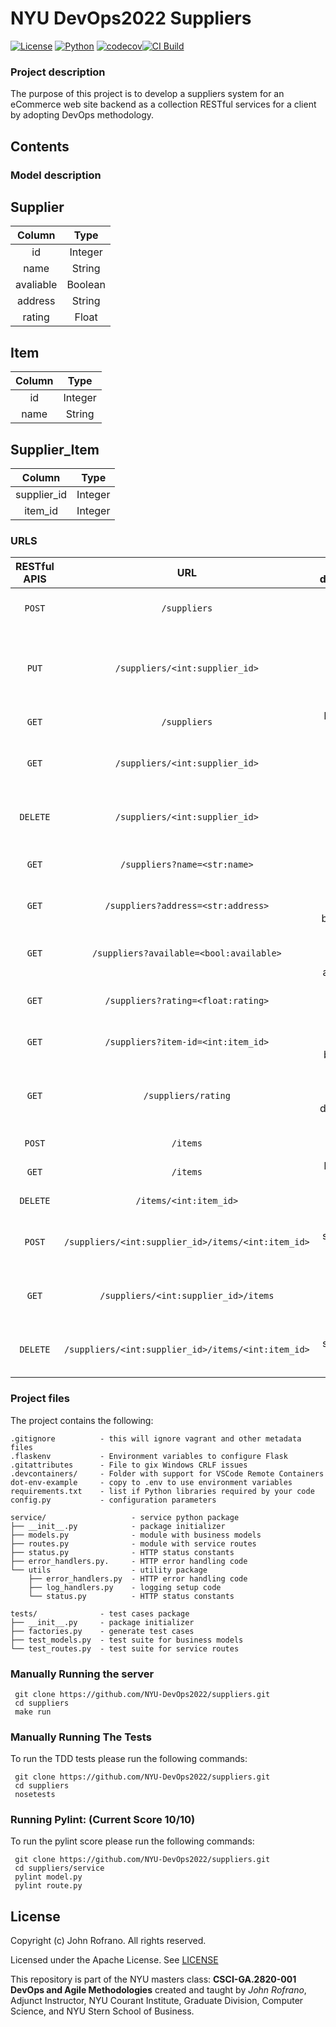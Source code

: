 # NYU DevOps2022 Suppliers

[![License](https://img.shields.io/badge/License-Apache_2.0-blue.svg)](https://opensource.org/licenses/Apache-2.0)
[![Python](https://img.shields.io/badge/Language-Python-blue.svg)](https://python.org/)
[![codecov](https://codecov.io/gh/NYU-DevOp2022/suppliers/branch/master/graph/badge.svg?token=1BIJLFSVOR)](https://codecov.io/gh/NYU-DevOp2022/suppliers)[![CI Build](https://github.com/NYU-DevOp2022/suppliers/actions/workflows/main.yml/badge.svg)](https://github.com/NYU-DevOp2022/suppliers/actions/workflows/main.yml)

###  Project description
The purpose of this project is to develop a suppliers system for an eCommerce web site backend as a collection RESTful services for a client by adopting DevOps methodology. 

## Contents
### Model description
## Supplier
|  Column  |  Type  |
| :----------: | :---------: |
| id | Integer |
| name | String |
| avaliable | Boolean |
| address | String |
| rating | Float |

## Item
|  Column  |  Type  |
| :----------: | :---------: |
| id | Integer |
| name | String |

## Supplier_Item
|  Column  |  Type  |
| :----------: | :---------: |
| supplier_id | Integer |
| item_id | Integer |

### URLS
| RESTful APIS |  URL | Short description | Return |
| :----------: | :---------: | :---------: | :---------: |
| `POST` | `/suppliers` | Create a new supplier | Supplier Object |
| `PUT` | `/suppliers/<int:supplier_id>` |  Update a Supplier based on the body that is posted | Supplier Object |
| `GET` | `/suppliers` | List all the suppliers | List of Supplier Objects |
| `GET` | `/suppliers/<int:supplier_id>` | Find a supplier based on his id | Supplier Objects |
| `DELETE` | `/suppliers/<int:supplier_id>` | Delete a supplier based on his id | HTTP_204_NO_CONTENT |
| `GET` | `/suppliers?name=<str:name>` | Query suppliers by name | List of Supplier Objects |
| `GET` | `/suppliers?address=<str:address>` | Query suppliers by address | List of Supplier Objects |
| `GET` | `/suppliers?available=<bool:available>` | Query suppliers by availability | List of Supplier Objects |
| `GET` | `/suppliers?rating=<float:rating>` | Query suppliers by rating | List of Supplier Objects |
| `GET` | `/suppliers?item-id=<int:item_id>` | Query suppliers by item_id | List of Supplier Objects |
| `GET` | `/suppliers/rating` | Sorted suppliers by descending rating | Ordered list of Supplier Objects |
| `POST` | `/items` | Create a new item | Item Object |
| `GET` | `/items` | List all the items | List of Supplier Objects |
| `DELETE` | `/items/<int:item_id>` | Delete an item | HTTP_204_NO_CONTENT |
| `POST` | `/suppliers/<int:supplier_id>/items/<int:item_id>` | Add new supplier of item relation| HTTP_201_CREATED |
| `GET` | `/suppliers/<int:supplier_id>/items` | List all items of this supplier| List of Item Objects |
| `DELETE` | `/suppliers/<int:supplier_id>/items/<int:item_id>` | Delete supplier of item relation| HTTP_204_NO_CONTENT |

### Project files

The project contains the following:

```text
.gitignore          - this will ignore vagrant and other metadata files
.flaskenv           - Environment variables to configure Flask
.gitattributes      - File to gix Windows CRLF issues
.devcontainers/     - Folder with support for VSCode Remote Containers
dot-env-example     - copy to .env to use environment variables
requirements.txt    - list if Python libraries required by your code
config.py           - configuration parameters

service/                   - service python package
├── __init__.py            - package initializer
├── models.py              - module with business models
├── routes.py              - module with service routes
├── status.py              - HTTP status constants
├── error_handlers.py.     - HTTP error handling code
└── utils                  - utility package
    ├── error_handlers.py  - HTTP error handling code
    ├── log_handlers.py    - logging setup code
    └── status.py          - HTTP status constants

tests/              - test cases package
├── __init__.py     - package initializer
├── factories.py    - generate test cases
├── test_models.py  - test suite for business models
└── test_routes.py  - test suite for service routes
```

### Manually Running the server
```
 git clone https://github.com/NYU-DevOps2022/suppliers.git
 cd suppliers
 make run
```

### Manually Running The Tests
To run the TDD tests please run the following commands:
```
 git clone https://github.com/NYU-DevOps2022/suppliers.git
 cd suppliers
 nosetests
```

### Running Pylint: (Current Score 10/10)
To run the pylint score please run the following commands:
```
 git clone https://github.com/NYU-DevOps2022/suppliers.git
 cd suppliers/service
 pylint model.py
 pylint route.py
```

## License

Copyright (c) John Rofrano. All rights reserved.

Licensed under the Apache License. See [LICENSE](LICENSE)

This repository is part of the NYU masters class: **CSCI-GA.2820-001 DevOps and Agile Methodologies** created and taught by *John Rofrano*, Adjunct Instructor, NYU Courant Institute, Graduate Division, Computer Science, and NYU Stern School of Business.
